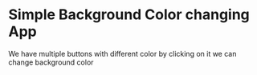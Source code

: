 # Simple Background Color changing App

We have multiple buttons with different color by clicking on it we can change background color


